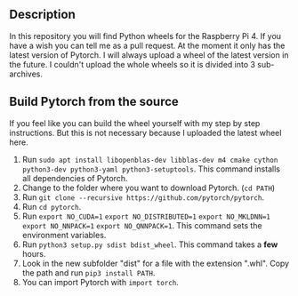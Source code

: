 ## Description
In this repository you will find Python wheels for the Raspberry Pi 4.
If you have a wish you can tell me as a pull request. At the moment it only has the latest version of Pytorch. I will always upload a wheel of the latest version in the future.
I couldn't upload the whole wheels so it is divided into 3 sub-archives.
## Build Pytorch from the source
If you feel like you can build the wheel yourself with my step by step instructions.
But this is not necessary because I uploaded the latest wheel here.
 1. Run `sudo apt install libopenblas-dev libblas-dev m4 cmake cython python3-dev python3-yaml python3-setuptools`.
This command installs all dependencies of Pytorch.
 3. Change to the folder where you want to download Pytorch. (`cd PATH`)
 4. Run `git clone --recursive https://github.com/pytorch/pytorch`.
 5. Run `cd pytorch`.
 6. Run `export NO_CUDA=1`
`export NO_DISTRIBUTED=1`
`export NO_MKLDNN=1`
`export NO_NNPACK=1`
`export NO_QNNPACK=1`.
This command sets the environment variables.
 6. Run `python3 setup.py sdist bdist_wheel`.
This command takes a **few** hours.
 7. Look in the new subfolder "dist" for a file with the extension ".whl".
Copy the path and run `pip3 install PATH`.
 8. You can import Pytorch with `import torch`.
